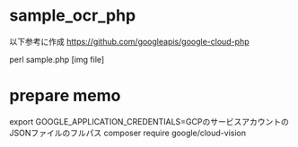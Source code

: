 # sample_ocr_php

以下参考に作成
https://github.com/googleapis/google-cloud-php

perl sample.php [img file]

# prepare memo
export GOOGLE_APPLICATION_CREDENTIALS=GCPのサービスアカウントのJSONファイルのフルパス
composer require google/cloud-vision
